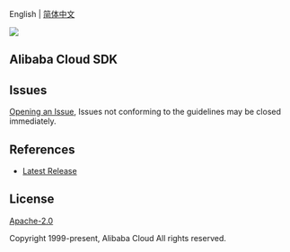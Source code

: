 English | [简体中文](README-CN.md)

![](https://aliyunsdk-pages.alicdn.com/icons/AlibabaCloud.svg)

## Alibaba Cloud SDK


## Issues
[Opening an Issue](https://github.com/aliyun/alibabacloud-sdk/issues/new), Issues not conforming to the guidelines may be closed immediately.

## References
* [Latest Release](https://github.com/aliyun/alibabacloud-sdk)

## License
[Apache-2.0](http://www.apache.org/licenses/LICENSE-2.0)

Copyright 1999-present, Alibaba Cloud All rights reserved.